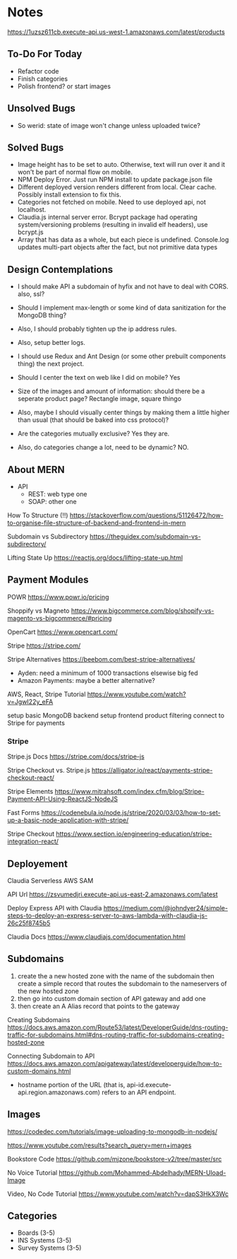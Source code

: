 # Notes

<https://1uzsz611cb.execute-api.us-west-1.amazonaws.com/latest/products>

## To-Do For Today

- Refactor code
- Finish categories
- Polish frontend? or start images

## Unsolved Bugs

- So werid: state of image won't change unless uploaded twice?

## Solved Bugs

- Image height has to be set to auto. Otherwise, text will run over it and it won't be part of normal flow on mobile.
- NPM Deploy Error. Just run NPM install to update package.json file
- Different deployed version renders different from local. Clear cache. Possibly install extension to fix this.
- Categories not fetched on mobile. Need to use deployed api, not localhost.
- Claudia.js internal server error. Bcrypt package had operating system/versioning problems (resulting in invalid elf headers), use bcrypt.js
- Array that has data as a whole, but each piece is undefined. Console.log updates multi-part objects after the fact, but not primitive data types

## Design Contemplations

- I should make API a subdomain of hyfix and not have to deal with CORS. also, ssl?
- Should I implement max-length or some kind of data sanitization for the MongoDB thing?
- Also, I should probably tighten up the ip address rules.
- Also, setup better logs.
- I should use Redux and Ant Design (or some other prebuilt components thing) the next project.

- Should I center the text on web like I did on mobile? Yes
- Size of the images and amount of information: should there be a seperate product page?
Rectangle image, square thingo

- Also, maybe I should visually center things by making them a little higher than usual (that should be baked into css protocol)?
- Are the categories mutually exclusive? Yes they are.
- Also, do categories change a lot, need to be dynamic? NO.

## About MERN

- API
  - REST: web type one
  - SOAP: other one

How To Structure (!!)
<https://stackoverflow.com/questions/51126472/how-to-organise-file-structure-of-backend-and-frontend-in-mern>

Subdomain vs Subdirectory
<https://theguidex.com/subdomain-vs-subdirectory/>

Lifting State Up
<https://reactjs.org/docs/lifting-state-up.html>

## Payment Modules

POWR
<https://www.powr.io/pricing>

Shoppify vs Magneto
<https://www.bigcommerce.com/blog/shopify-vs-magento-vs-bigcommerce/#pricing>

OpenCart
<https://www.opencart.com/>

Stripe
<https://stripe.com/>

Stripe Alternatives
<https://beebom.com/best-stripe-alternatives/>

- Ayden: need a minimum of 1000 transactions elsewise big fed
- Amazon Payments: maybe a better alternative?

AWS, React, Stripe Tutorial
<https://www.youtube.com/watch?v=JgwI22y_eFA>

setup basic MongoDB backend
setup frontend product filtering
connect to Stripe for payments

### Stripe

Stripe.js Docs
<https://stripe.com/docs/stripe-js>

Stripe Checkout vs. Stripe.js
<https://alligator.io/react/payments-stripe-checkout-react/>

Stripe Elements
<https://www.mitrahsoft.com/index.cfm/blog/Stripe-Payment-API-Using-ReactJS-NodeJS>

Fast Forms
<https://codenebula.io/node.js/stripe/2020/03/03/how-to-set-up-a-basic-node-application-with-stripe/>

Stripe Checkout
<https://www.section.io/engineering-education/stripe-integration-react/>

## Deployement

Claudia
Serverless
AWS SAM

API Url
<https://zsvumedjri.execute-api.us-east-2.amazonaws.com/latest>

Deploy Express API with Claudia
<https://medium.com/@johndyer24/simple-steps-to-deploy-an-express-server-to-aws-lambda-with-claudia-js-26c25f8745b5>

Claudia Docs
<https://www.claudiajs.com/documentation.html>

## Subdomains

1) create the a new hosted zone with the name of the subdomain
then create a simple record that routes the subdomain to the nameservers
of the new hosted zone
2) then go into custom domain section of API gateway and add one
3) then create an A Alias record that points to the gateway

Creating Subdomains
<https://docs.aws.amazon.com/Route53/latest/DeveloperGuide/dns-routing-traffic-for-subdomains.html#dns-routing-traffic-for-subdomains-creating-hosted-zone>

Connecting Subdomain to API
<https://docs.aws.amazon.com/apigateway/latest/developerguide/how-to-custom-domains.html>

- hostname portion of the URL (that is, api-id.execute-api.region.amazonaws.com) refers to an API endpoint.

## Images

<https://codedec.com/tutorials/image-uploading-to-mongodb-in-nodejs/>

<https://www.youtube.com/results?search_query=mern+images>

Bookstore Code
<https://github.com/mjzone/bookstore-v2/tree/master/src>

No Voice Tutorial
<https://github.com/Mohammed-Abdelhady/MERN-Uload-Image>

Video, No Code Tutorial
<https://www.youtube.com/watch?v=dapS3HkX3Wc>

## Categories

- Boards (3-5)
- INS Systems (3-5)
- Survey Systems (3-5)
